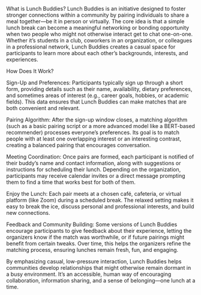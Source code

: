 What is Lunch Buddies?
Lunch Buddies is an initiative designed to foster stronger connections within a community by pairing individuals to share a meal together—be it in person or virtually. The core idea is that a simple lunch break can become a meaningful networking or bonding opportunity when two people who might not otherwise interact get to chat one-on-one. Whether it’s students in a club, coworkers in an organization, or colleagues in a professional network, Lunch Buddies creates a casual space for participants to learn more about each other’s backgrounds, interests, and experiences.

How Does It Work?

Sign-Up and Preferences: Participants typically sign up through a short form, providing details such as their name, availability, dietary preferences, and sometimes areas of interest (e.g., career goals, hobbies, or academic fields). This data ensures that Lunch Buddies can make matches that are both convenient and relevant.

Pairing Algorithm: After the sign-up window closes, a matching algorithm (such as a basic pairing script or a more advanced model like a BERT-based recommender) processes everyone’s preferences. Its goal is to match people with at least one overlapping interest or an interesting contrast, creating a balanced pairing that encourages conversation.

Meeting Coordination: Once pairs are formed, each participant is notified of their buddy’s name and contact information, along with suggestions or instructions for scheduling their lunch. Depending on the organization, participants may receive calendar invites or a direct message prompting them to find a time that works best for both of them.

Enjoy the Lunch: Each pair meets at a chosen café, cafeteria, or virtual platform (like Zoom) during a scheduled break. The relaxed setting makes it easy to break the ice, discuss personal and professional interests, and build new connections.

Feedback and Community Building: Some versions of Lunch Buddies encourage participants to give feedback about their experience, letting the organizers know if the match was worthwhile, or if future pairings might benefit from certain tweaks. Over time, this helps the organizers refine the matching process, ensuring lunches remain fresh, fun, and engaging.

By emphasizing casual, low-pressure interaction, Lunch Buddies helps communities develop relationships that might otherwise remain dormant in a busy environment. It’s an accessible, human way of encouraging collaboration, information sharing, and a sense of belonging—one lunch at a time.
